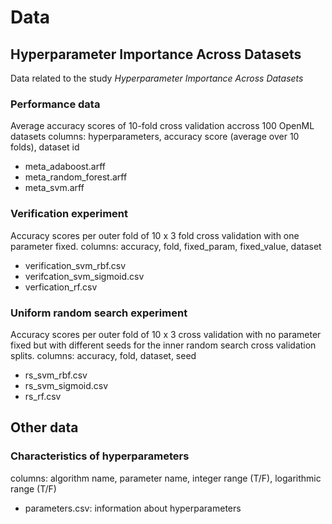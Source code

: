 # Data 

## Hyperparameter Importance Across Datasets
Data related to the study _Hyperparameter Importance Across Datasets_

### Performance data 
Average accuracy scores of 10-fold cross validation accross 100 OpenML datasets
columns: hyperparameters, accuracy score (average over 10 folds), dataset id
* meta_adaboost.arff
* meta_random_forest.arff
* meta_svm.arff

### Verification experiment 
Accuracy scores per outer fold of 10 x 3 fold cross validation with one parameter fixed. 
columns: accuracy, fold, fixed_param, fixed_value, dataset
* verification_svm_rbf.csv
* verifcation_svm_sigmoid.csv
* verfication_rf.csv

### Uniform random search experiment
Accuracy scores per outer fold of 10 x 3 cross validation with no parameter fixed but with different seeds for the inner random search cross validation splits.
columns: accuracy, fold, dataset, seed
* rs_svm_rbf.csv
* rs_svm_sigmoid.csv
* rs_rf.csv

## Other data
### Characteristics of hyperparameters
columns: algorithm name, parameter name, integer range (T/F), logarithmic range (T/F)
* parameters.csv: information about hyperparameters
